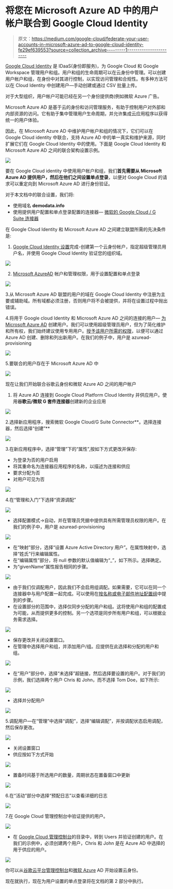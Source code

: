 # 将您在 Microsoft Azure AD 中的用户帐户联合到 Google Cloud Identity

> 原文：<https://medium.com/google-cloud/federate-your-user-accounts-in-microsoft-azure-ad-to-google-cloud-identity-fe29ef639553?source=collection_archive---------1----------------------->

[Google Cloud Identity](https://cloud.google.com/identity) 是 IDaaS(身份即服务)，为 Google Cloud 和 Google Workspace 管理用户和组。用户和组的生命周期可以在云身份中管理。可以创建用户帐户和组，在身份中对其进行控制，以实现访问管理和合规性。有多种方法可以在 Cloud Identity 中创建用户—手动创建或通过 CSV 批量上传。

对于大型组织，用户帐户可能已经在另一个身份提供商(例如微软 Azure 广告。

Microsoft Azure AD 是基于云的身份和访问管理服务，有助于控制用户对外部和内部资源的访问。它有助于集中管理用户生命周期，并允许集成云应用程序以获得统一的用户体验。

因此，在 Microsoft Azure AD 中维护用户帐户和组的情况下，它们可以在 Google Cloud identity 中联合，支持 Azure AD 中的单一真实和维护来源，同时扩展它们在 Google Cloud Identity 中的使用。下面是 Google Cloud Identity 和 Microsoft Azure AD 之间的联合架构设置示例。

![](img/e0363596db39264c2671e6d91302e11f.png)

要在 Google Cloud identity 中使用用户帐户和组，我们**首先需要从 Microsoft Azure AD 提供用户，然后在他们之间设置单点登录**，以便对 Google Cloud 的请求可以重定向到 Microsoft Azure AD 进行身份验证。

对于本文档中的联合设置，我们将:

*   使用域名 **demodata.info**
*   使用提供用户配置和单点登录配置的连接器— [微软的 Google Cloud / G Suite 连接器](https://azuremarketplace.microsoft.com/en-us/marketplace/apps/aad.googleapps)

在 Google Cloud Identity 和 Microsoft Azure AD 之间建立联盟所需的先决条件是:

1.  [Google Cloud Identity 设置](https://workspace.google.com/signup/gcpidentity/welcome#0)完成-创建第一个云身份帐户，指定超级管理员用户名，并使用 Google Cloud Identity 验证您的组织域。

![](img/ca38d4088d585e4f322379f0436919c0.png)

2. [Microsoft AzureAD](https://portal.azure.com/#home) 帐户和管理权限，用于设置配置和单点登录

![](img/fd67a9d98a8d59bffd842a7a39e82346.png)

3.从 Microsoft Azure AD 联盟的用户的域在 Google Cloud Identity 中注册为主要或辅助域。所有域都必须注册，否则用户将不会被提供，并将在设置过程中抛出错误。

4.将用于 Google cloud Identity 和 Microsoft Azure AD 之间的连接的用户— [为 Microsoft Azure AD](https://cloud.google.com/architecture/identity/federating-gcp-with-azure-ad-configuring-provisioning-and-single-sign-on#creating_a_cloud_identity_user_account_for_synchronization) 创建用户。我们可以使用超级管理员用户，但为了简化维护和所有权，我们始终建议使用专用用户。[授予该用户所需的权限](https://cloud.google.com/architecture/identity/federating-gcp-with-azure-ad-configuring-provisioning-and-single-sign-on#delegated-admin)，以便可以通过 Azure AD 创建、删除和列出新用户。在我们的例子中，用户是 azuread-provisioning

![](img/9489b149939c607ec662a84782ed3fe9.png)

5.要联合的用户存在于 Microsoft Azure AD 中

![](img/3a1852b8cf911696833d37fcae2bdd69.png)

现在让我们开始联合谷歌云身份和微软 Azure AD 之间的用户帐户

1.  将 Azure AD 连接到 Google Cloud Platform Cloud Identity 并供应用户。使用**谷歌云/微软 G 套件连接器**创建新的企业应用

![](img/681cd1273856dbf5840119f8e1adc6eb.png)

2.选择新应用程序，搜索微软 Google Cloud/G Suite Connector**。选择连接器，然后选择“创建”**

![](img/3dd05be59876639fd92b2519df13db4b.png)

3.在新应用程序中，选择“管理”下的“属性”,按如下方式更改并保存:

*   为登录为否的用户启用
*   将其重命名为连接器应用程序的名称，以描述为连接和供应
*   要求分配为否
*   对用户可见为否

![](img/8f82446f6f19b4129caa0ccbb35eee4d.png)

4.在“管理和入门”下选择“资源调配”

![](img/51f09219d6d279431146a033064968f6.png)

*   选择配置模式->自动，并在管理员凭据中提供具有所需管理员权限的用户。在我们的例子中，用户是 azuread-provisioning

![](img/0f5f62c93351c6a9fbc6f46731344dd6.png)

*   在“映射”部分，选择“设置 Azure Active Directory 用户”。在属性映射中，选择“姓氏”行来编辑属性。
*   在“编辑属性”部分，将 null 参数的默认值编辑为“_”，如下所示。选择确定。
*   为“givenName”属性报告相同的步骤。

![](img/839157f8e839838bb31c62948b69a9b4.png)

*   由于我们仅调配用户，因此我们不会启用组调配。如果需要，它可以在同一个连接器中与用户配置一起完成。可以使用在[按名称或电子邮件地址配置组](https://cloud.google.com/architecture/identity/federating-gcp-with-azure-ad-configuring-provisioning-and-single-sign-on#name)中提到的步骤。
*   在设置部分的范围中，选择仅同步分配的用户和组。这将使用户和组的配置成为可能，从而提供更多的控制。另一个选项是同步所有用户和组，可以根据业务需求选择。

![](img/cae98c6bd95e9f50220368039ed27082.png)

*   保存更改并关闭设置窗口。
*   在管理中选择用户和组，并添加用户/组。应提供在此选择和分配的用户和组。

![](img/9313d821536ffee71bd02155b91dcdec.png)

*   在“用户”部分中，选择“未选择”超链接，然后选择要设置的用户。对于我们的示例，我们选择两个用户 Chris 和 John，而不选择 Tom Doe，如下所示:

![](img/13f2c7868fd5376de8bb3c93c57eaacb.png)

*   选择并分配用户

![](img/27e7661b70309997afe08bf272281baa.png)

5.调配用户—在“管理”中选择“调配”，选择“编辑调配”，并按调配状态启用调配，然后保存更改。

![](img/920432f7dd80efc45014c9bfa4020152.png)

*   关闭设置窗口
*   供应按如下方式开始

![](img/aaa5e5a845db886130c336354234c533.png)

*   置备时间基于所选用户的数量，周期状态在置备窗口中更新

![](img/1d651b31a7dea772c1e20f140fd7b609.png)

6.在“活动”部分中选择“预配日志”以查看详细的日志

![](img/33874a18a4b854eaa241341b3bfaa8f0.png)

7.在 Google Cloud 管理控制台中验证提供的用户。

![](img/db56e8f3f2044767d46dd205bef50ce0.png)

*   在 [Google Cloud 管理控制台](https://admin.google.com/)的目录中，转到 Users 并验证创建的用户。在我们的示例中，必须创建两个用户，Chris 和 John 是在 Azure AD 中选择的用于供应的用户。

![](img/2079be9c7b31343059b2a3d9816c0838.png)

你可以从[谷歌云平台管理控制台](https://admin.google.com/)和[微软 Azure](https://portal.azure.com/#home) AD 开始设置云身份。

现在就执行，现在为用户设置的单点登录将在文档的第 2 部分中执行。